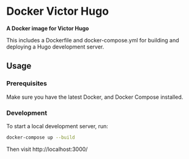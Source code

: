 # Docker Victor Hugo

**A Docker image for Victor Hugo**

This includes a Dockerfile and docker-compose.yml for building and deploying a Hugo development server.

## Usage

### Prerequisites

Make sure you have the latest Docker, and Docker Compose installed.

### Development

To start a local development server, run:

```bash
docker-compose up --build
```

Then visit http://localhost:3000/